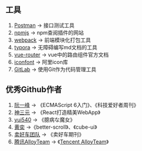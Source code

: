 ## 工具

1. [Postman](https://www.getpostman.com/) -> 接口测试工具
2. [npmjs](https://www.npmjs.com/) -> npm查阅插件的网站
3. [webpack](https://www.webpackjs.com/) -> 前端模块化打包工具
4. [typora](https://www.typora.io/) -> 无障碍编写md文档的工具
5. [vue-router](https://router.vuejs.org/) -> vue中的路由组件官方文档
6. [iconfont](https://www.iconfont.cn/) -> 阿里icon库
7. [GitLab](https://about.gitlab.com/) -> 使用Git作为代码管理工具

## 优秀Github作者

1. [阮一峰](https://github.com/ruanyf) -> 《ECMAScript 6入门》、《科技爱好者周刊》
2. [神三元](https://github.com/sanyuan0704) -> 《React打造精美WebApp》
3. [yui540](https://github.com/yui540) -> 《臆病な魔女》
4. [黄奕](https://github.com/ustbhuangyi) ->《better-scroll》、《cube-ui》
5. [卖好车团队](https://github.com/maihaoche) -> 《卖好车期刊》
6. [腾讯AlloyTeam](https://github.com/AlloyTeam) -> 《[Tencent AlloyTeam](http://alloyteam.github.io/)》

